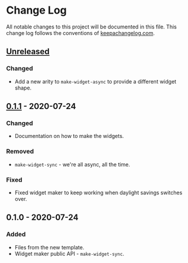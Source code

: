 # Change Log
All notable changes to this project will be documented in this file. This change log follows the conventions of [keepachangelog.com](http://keepachangelog.com/).

## [Unreleased]
### Changed
- Add a new arity to `make-widget-async` to provide a different widget shape.

## [0.1.1] - 2020-07-24
### Changed
- Documentation on how to make the widgets.

### Removed
- `make-widget-sync` - we're all async, all the time.

### Fixed
- Fixed widget maker to keep working when daylight savings switches over.

## 0.1.0 - 2020-07-24
### Added
- Files from the new template.
- Widget maker public API - `make-widget-sync`.

[Unreleased]: https://github.com/your-name/spreadsheet-games/compare/0.1.1...HEAD
[0.1.1]: https://github.com/your-name/spreadsheet-games/compare/0.1.0...0.1.1
